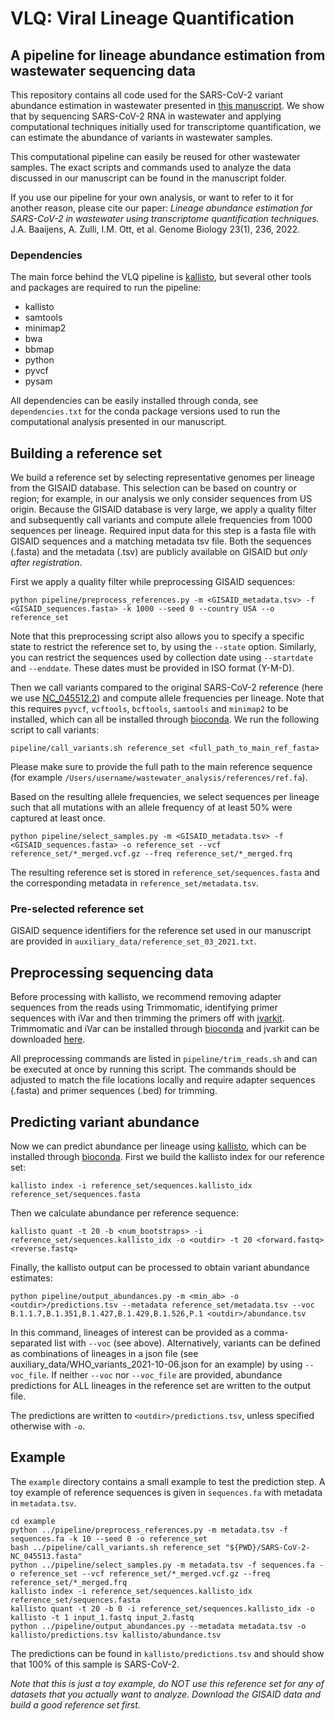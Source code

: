 # VLQ: Viral Lineage Quantification
## A pipeline for lineage abundance estimation from wastewater sequencing data

This repository contains all code used for the SARS-CoV-2 variant abundance estimation in wastewater presented in [this manuscript](https://link.springer.com/article/10.1186/s13059-022-02805-9).
We show that by sequencing SARS-CoV-2 RNA in wastewater and applying
computational techniques initially used for transcriptome quantification, we can
estimate the abundance of variants in wastewater samples.

This computational pipeline can easily be reused for other wastewater samples.
The exact scripts and commands used to analyze the data discussed in our
manuscript can be found in the manuscript folder.

If you use our pipeline for your own analysis, or want to refer to it for another reason, please cite our paper:
*Lineage abundance estimation for SARS-CoV-2 in wastewater using transcriptome quantification techniques.* J.A. Baaijens, A. Zulli, I.M. Ott, et al. Genome Biology 23(1), 236, 2022.

### Dependencies

The main force behind the VLQ pipeline is [kallisto](https://pachterlab.github.io/kallisto/about), but several other tools and packages are required to run the pipeline:
- kallisto
- samtools
- minimap2
- bwa
- bbmap
- python
- pyvcf
- pysam

All dependencies can be easily installed through conda, see `dependencies.txt` for the conda package versions used to run the computational analysis presented in our manuscript.


## Building a reference set
We build a reference set by selecting representative genomes per lineage from
the GISAID database. This selection can be based on country or region; for
example, in our analysis we only consider sequences from US origin. Because the
GISAID database is very large, we apply a quality filter and subsequently
call variants and compute allele frequencies from 1000 sequences per lineage.
Required input data for this step is a fasta file with GISAID sequences and a
matching metadata tsv file. Both the sequences (.fasta) and the metadata (.tsv)
are publicly available on GISAID but *only after registration*.

First we apply a quality filter while preprocessing GISAID sequences:

    python pipeline/preprocess_references.py -m <GISAID_metadata.tsv> -f <GISAID_sequences.fasta> -k 1000 --seed 0 --country USA --o reference_set   

Note that this preprocessing script also allows you to specify a specific state
to restrict the reference set to, by using the `--state` option.
Similarly, you can restrict the sequences used by collection date using
`--startdate` and `--enddate`.
These dates must be provided in ISO format (Y-M-D).

Then we call variants compared to the original SARS-CoV-2 reference (here we use
[NC_045512.2](https://www.ncbi.nlm.nih.gov/nuccore/NC_045512))
and compute allele frequencies per lineage. Note that this requires
`pyvcf`, `vcftools`, `bcftools`, `samtools` and `minimap2` to be installed, which
can all be installed through [bioconda](http://bioconda.github.io).
We run the following script to call variants:

    pipeline/call_variants.sh reference_set <full_path_to_main_ref_fasta>

Please make sure to provide the full path to the main reference sequence
(for example `/Users/username/wastewater_analysis/references/ref.fa`).

Based on the resulting allele frequencies, we select sequences per lineage such that all
mutations with an allele frequency of at least 50% were captured at least once.

    python pipeline/select_samples.py -m <GISAID_metadata.tsv> -f <GISAID_sequences.fasta> -o reference_set --vcf reference_set/*_merged.vcf.gz --freq reference_set/*_merged.frq

The resulting reference set is stored in `reference_set/sequences.fasta` and
the corresponding metadata in `reference_set/metadata.tsv`.

### Pre-selected reference set
GISAID sequence identifiers for the reference set used in our manuscript are
provided in `auxiliary_data/reference_set_03_2021.txt`.


## Preprocessing sequencing data
Before processing with kallisto, we recommend removing adapter sequences from
the reads using Trimmomatic, identifying primer sequences with iVar and then
trimming the primers off with [jvarkit](http://lindenb.github.io/jvarkit/Biostar84452).
Trimmomatic and iVar can be installed through [bioconda](http://bioconda.github.io)
and jvarkit can be downloaded [here](http://lindenb.github.io/jvarkit/Biostar84452).

All preprocessing commands are listed in `pipeline/trim_reads.sh` and can be
executed at once by running this script. The commands should be adjusted to
match the file locations locally and require adapter sequences (.fasta) and
primer sequences (.bed) for trimming.

## Predicting variant abundance
Now we can predict abundance per lineage using
[kallisto](https://pachterlab.github.io/kallisto/about), which can be
installed through [bioconda](http://bioconda.github.io).
First we build the kallisto index for our reference set:

    kallisto index -i reference_set/sequences.kallisto_idx reference_set/sequences.fasta

Then we calculate abundance per reference sequence:

    kallisto quant -t 20 -b <num_bootstraps> -i reference_set/sequences.kallisto_idx -o <outdir> -t 20 <forward.fastq> <reverse.fastq>

Finally, the kallisto output can be processed to obtain variant abundance estimates:

    python pipeline/output_abundances.py -m <min_ab> -o <outdir>/predictions.tsv --metadata reference_set/metadata.tsv --voc B.1.1.7,B.1.351,B.1.427,B.1.429,B.1.526,P.1 <outdir>/abundance.tsv

In this command, lineages of interest can be provided as a comma-separated list with
`--voc` (see above).
Alternatively, variants can be defined as combinations of lineages in a json file
(see auxiliary_data/WHO_variants_2021-10-06.json for an example) by using `--voc_file`.
If neither `--voc` nor `--voc_file` are provided, abundance predictions for ALL lineages
in the reference set are written to the output file.

The predictions are written to `<outdir>/predictions.tsv`, unless specified otherwise with `-o`.


## Example

The `example` directory contains a small example to test the prediction step.
A toy example of reference sequences is given in `sequences.fa` with metadata in
`metadata.tsv`.

    cd example
    python ../pipeline/preprocess_references.py -m metadata.tsv -f sequences.fa -k 10 --seed 0 -o reference_set
    bash ../pipeline/call_variants.sh reference_set "${PWD}/SARS-CoV-2-NC_045513.fasta"
    python ../pipeline/select_samples.py -m metadata.tsv -f sequences.fa -o reference_set --vcf reference_set/*_merged.vcf.gz --freq reference_set/*_merged.frq
    kallisto index -i reference_set/sequences.kallisto_idx reference_set/sequences.fasta
    kallisto quant -t 20 -b 0 -i reference_set/sequences.kallisto_idx -o kallisto -t 1 input_1.fastq input_2.fastq
    python ../pipeline/output_abundances.py --metadata metadata.tsv -o kallisto/predictions.tsv kallisto/abundance.tsv

The predictions can be found in `kallisto/predictions.tsv` and should show that
100% of this sample is SARS-CoV-2.

*Note that this is just a toy example, do NOT use this reference set for any of
datasets that you actually want to analyze. Download the GISAID data and build
a good reference set first.*
